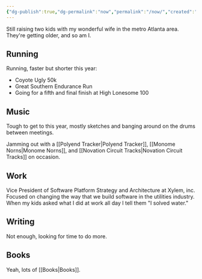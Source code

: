 ```yaml
---
{"dg-publish":true,"dg-permalink":"now","permalink":"/now/","created":"2022-04-13T21:31:28.000-04:00","updated":"2023-12-27T16:41:38.218-05:00"}
---
```


Still raising two kids with my wonderful wife in the metro Atlanta area. They're getting older, and so am I. 

## Running

Running, faster but shorter this year:

- Coyote Ugly 50k
- Great Southern Endurance Run
- Going for a fifth and final finish at High Lonesome 100

## Music

Tough to get to this year, mostly sketches and banging around on the drums between meetings.

Jamming out with a [[Polyend Tracker\|Polyend Tracker]], [[Monome Norns\|Monome Norns]], and [[Novation Circuit Tracks\|Novation Circuit Tracks]] on occasion.

## Work

Vice President of Software Platform Strategy and Architecture at Xylem, inc. Focused on changing the way that we build software in the utilities industry. When my kids asked what I did at work all day I tell them "I solved water."

## Writing

Not enough, looking for time to do more.

## Books

Yeah, lots of [[Books\|Books]].
